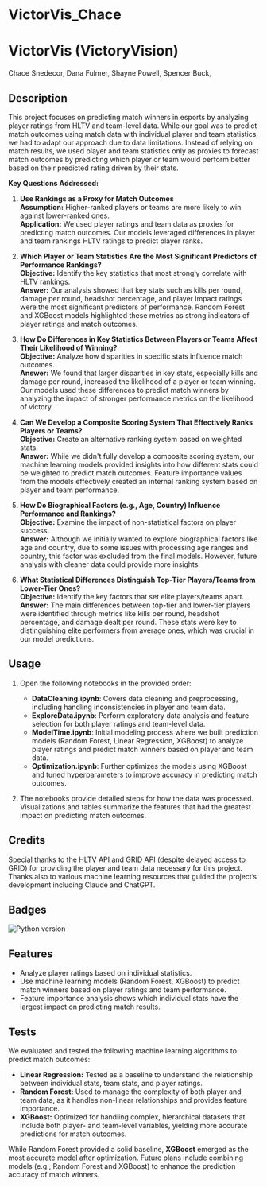 # VictorVis_Chace
# VictorVis (VictoryVision)

Chace Snedecor, Dana Fulmer, Shayne Powell, Spencer Buck,

## Description

This project focuses on predicting match winners in esports by analyzing player ratings from HLTV and team-level data. While our goal was to predict match outcomes using match data with individual player and team statistics, we had to adapt our approach due to data limitations. Instead of relying on match results, we used player and team statistics only as proxies to forecast match outcomes by predicting which player or team would perform better based on their predicted rating driven by their stats.

**Key Questions Addressed:**

1. **Use Rankings as a Proxy for Match Outcomes**  
   **Assumption:** Higher-ranked players or teams are more likely to win against lower-ranked ones.  
   **Application:** We used player ratings and team data as proxies for predicting match outcomes. Our models leveraged differences in player and team rankings HLTV ratings to predict player ranks.

2. **Which Player or Team Statistics Are the Most Significant Predictors of Performance Rankings?**  
   **Objective:** Identify the key statistics that most strongly correlate with HLTV rankings.  
   **Answer:** Our analysis showed that key stats such as kills per round, damage per round, headshot percentage, and player impact ratings were the most significant predictors of performance. Random Forest and XGBoost models highlighted these metrics as strong indicators of player ratings and match outcomes.

3. **How Do Differences in Key Statistics Between Players or Teams Affect Their Likelihood of Winning?**  
   **Objective:** Analyze how disparities in specific stats influence match outcomes.  
   **Answer:** We found that larger disparities in key stats, especially kills and damage per round, increased the likelihood of a player or team winning. Our models used these differences to predict match winners by analyzing the impact of stronger performance metrics on the likelihood of victory.

4. **Can We Develop a Composite Scoring System That Effectively Ranks Players or Teams?**  
   **Objective:** Create an alternative ranking system based on weighted stats.  
   **Answer:** While we didn't fully develop a composite scoring system, our machine learning models provided insights into how different stats could be weighted to predict match outcomes. Feature importance values from the models effectively created an internal ranking system based on player and team performance.

5. **How Do Biographical Factors (e.g., Age, Country) Influence Performance and Rankings?**  
   **Objective:** Examine the impact of non-statistical factors on player success.  
   **Answer:** Although we initially wanted to explore biographical factors like age and country, due to some issues with processing age ranges and country, this factor was excluded from the final models. However, future analysis with cleaner data could provide more insights.

6. **What Statistical Differences Distinguish Top-Tier Players/Teams from Lower-Tier Ones?**  
   **Objective:** Identify the key factors that set elite players/teams apart.  
   **Answer:** The main differences between top-tier and lower-tier players were identified through metrics like kills per round, headshot percentage, and damage dealt per round. These stats were key to distinguishing elite performers from average ones, which was crucial in our model predictions.


## Usage

1. Open the following notebooks in the provided order:
   - **DataCleaning.ipynb**: Covers data cleaning and preprocessing, including handling inconsistencies in player and team data.
   - **ExploreData.ipynb**: Perform exploratory data analysis and feature selection for both player ratings and team-level data.
   - **ModelTime.ipynb**: Initial modeling process where we built prediction models (Random Forest, Linear Regression, XGBoost) to analyze player ratings and predict match winners based on player and team data.
   - **Optimization.ipynb**: Further optimizes the models using XGBoost and tuned hyperparameters to improve accuracy in predicting match outcomes.

2. The notebooks provide detailed steps for how the data was processed. Visualizations and tables summarize the features that had the greatest impact on predicting match outcomes.

## Credits

Special thanks to the HLTV API and GRID API (despite delayed access to GRID) for providing the player and team data necessary for this project. Thanks also to various machine learning resources that guided the project’s development including Claude and ChatGPT.

## Badges
![Python version](https://img.shields.io/badge/python-3.x-blue)

## Features

- Analyze player ratings based on individual statistics.
- Use machine learning models (Random Forest, XGBoost) to predict match winners based on player ratings and team performance.
- Feature importance analysis shows which individual stats have the largest impact on predicting match results.

## Tests

We evaluated and tested the following machine learning algorithms to predict match outcomes:
- **Linear Regression:** Tested as a baseline to understand the relationship between individual stats, team stats, and player ratings.
- **Random Forest:** Used to manage the complexity of both player and team data, as it handles non-linear relationships and provides feature importance.
- **XGBoost:** Optimized for handling complex, hierarchical datasets that include both player- and team-level variables, yielding more accurate predictions for match outcomes.

While Random Forest provided a solid baseline, **XGBoost** emerged as the most accurate model after optimization. Future plans include combining models (e.g., Random Forest and XGBoost) to enhance the prediction accuracy of match winners.
